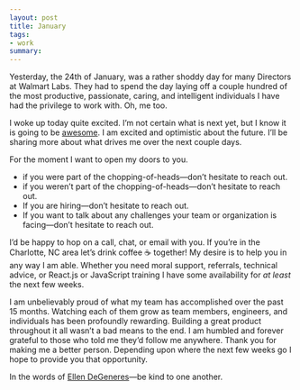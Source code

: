 ```yaml
---
layout: post
title: January
tags:
- work
summary:
---
```


Yesterday, the 24th of January, was a rather shoddy day for many Directors at
Walmart Labs. They had to spend the day laying off a couple hundred of the most
productive, passionate, caring, and intelligent individuals I have had the
privilege to work with. Oh, me too.

I woke up today quite excited. I’m not certain what is next yet, but I know it
is going to be [awesome](https://www.youtube.com/watch?v=StTqXEQ2l-Y). I am
excited and optimistic about the future. I’ll be sharing more about what drives
me over the next couple days.

For the moment I want to open my doors to you.

* if you were part of the chopping-of-heads—don’t hesitate to reach out.
* if you weren’t part of the chopping-of-heads—don’t hesitate to reach out.
* If you are hiring—don’t hesitate to reach out.
* If you want to talk about any challenges your team or organization is facing—don’t hesitate to reach out.

I’d be happy to hop on a call, chat, or email with you. If you’re in the
Charlotte, NC area let’s drink coffee ☕️ together! My desire is to help you in
any way I am able. Whether you need moral support, referrals, technical advice,
or React.js or JavaScript training I have some availability for *at least* the
next few weeks.

I am unbelievably proud of what my team has accomplished over the past 15
months. Watching each of them grow as team members, engineers, and individuals
has been profoundly rewarding. Building a great product throughout it all wasn’t
a bad means to the end. I am humbled and forever grateful to those who told me
they’d follow me anywhere. Thank you for making me a better person. Depending
upon where the next few weeks go I hope to provide you that opportunity.

In the words of [Ellen DeGeneres](https://twitter.com/TheEllenShow)—be kind to
one another.
